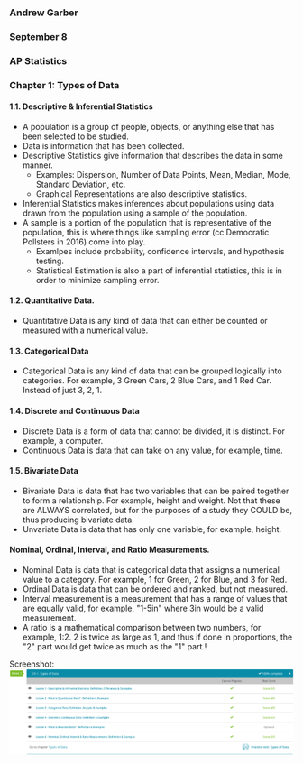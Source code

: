 ### Andrew Garber
### September 8 
### AP Statistics
### Chapter 1: Types of Data

#### 1.1. Descriptive & Inferential Statistics
 - A population is a group of people, objects, or anything else that has been selected to be studied.
 - Data is information that has been collected.
 - Descriptive Statistics give information that describes the data in some manner.
    - Examples: Dispersion, Number of Data Points, Mean, Median, Mode, Standard Deviation, etc.
    - Graphical Representations are also descriptive statistics.
 - Inferential Statistics makes inferences about populations using data drawn from the population using a sample of the population.
 - A sample is a portion of the population that is representative of the population, this is where things like sampling error (cc Democratic Pollsters in 2016) come into play.
    - Examlpes include probability, confidence intervals, and hypothesis testing.
    - Statistical Estimation is also a part of inferential statistics, this is in order to minimize sampling error.

#### 1.2. Quantitative Data.
 - Quantitative Data is any kind of data that can either be counted or measured with a numerical value.


#### 1.3. Categorical Data
 - Categorical Data is any kind of data that can be grouped logically into categories. For example, 3 Green Cars, 2 Blue Cars, and 1 Red Car. Instead of just 3, 2, 1.

#### 1.4. Discrete and Continuous Data
 - Discrete Data is a form of data that cannot be divided, it is distinct. For example, a computer.
 - Continuous Data is data that can take on any value, for example, time. 

#### 1.5. Bivariate Data
 - Bivariate Data is data that has two variables that can be paired together to form a relationship. For example, height and weight. Not that these are ALWAYS correlated, but for the purposes of a study they COULD be, thus producing bivariate data.
 - Unvariate Data is data that has only one variable, for example, height.

#### Nominal, Ordinal, Interval, and Ratio Measurements.
 - Nominal Data is data that is categorical data that assigns a numerical value to a category. For example, 1 for Green, 2 for Blue, and 3 for Red.
 - Ordinal Data is data that can be ordered and ranked, but not measured.
 - Interval measurement is a measurement that has a range of values that are equally valid, for example, "1-5in" where 3in would be a valid measurement.
 - A ratio is a mathematical comparison between two numbers, for example, 1:2. 2 is twice as large as 1, and thus if done in proportions, the "2" part would get twice as much as the "1" part.!
 
Screenshot: ![Alt text](Media/september_8_statistics.png)
